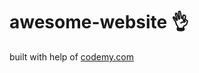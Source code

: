 # awesome-website :ok_hand:                                                                                                                        
built with help of <a href="http://johnelder.com/">codemy.com</a>
